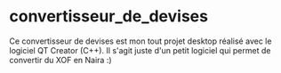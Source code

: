 # convertisseur_de_devises
Ce convertisseur de devises est mon tout projet desktop réalisé avec le logiciel QT Creator (C++). Il s'agit juste d'un petit logiciel qui permet de convertir du XOF en Naira :)
